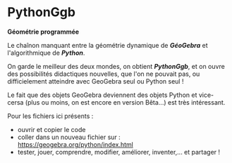 # **PythonGgb**
**Géométrie programmée**

Le chaînon manquant entre la géométrie dynamique de ***GéoGebra*** et l'algorithmique de ***Python***.

On garde le meilleur des deux mondes, on obtient ***PythonGgb***, et on ouvre des possibilités didactiques nouvelles, que l'on ne pouvait pas, ou difficielement atteindre avec GeoGebra seul ou Python seul !

Le fait que des objets GeoGebra deviennent des objets Python et vice-cersa (plus ou moins, on est encore en version Bêta...) est très intéressant.


Pour les fichiers ici présents :
* ouvrir et copier le code
* coller dans un nouveau fichier sur : https://geogebra.org/python/index.html
* tester, jouer, comprendre, modifier, améliorer, inventer,... et partager !
